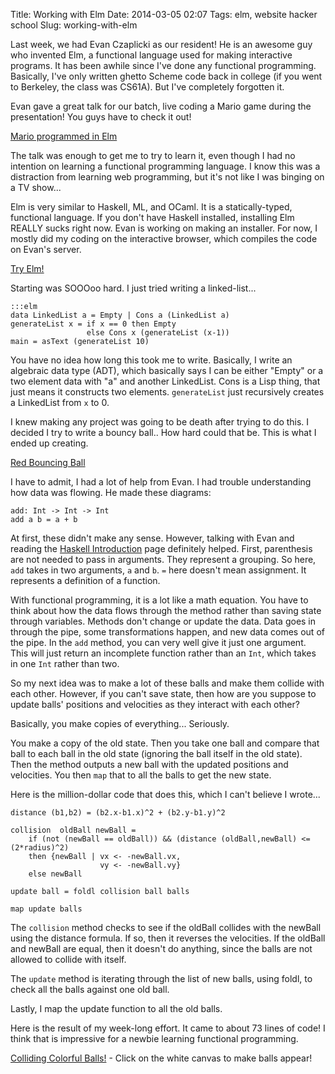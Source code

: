 Title: Working with Elm
Date: 2014-03-05 02:07
Tags: elm, website hacker school
Slug: working-with-elm

Last week, we had Evan Czaplicki as our resident! He is an awesome guy who
invented Elm, a functional language used for making interactive programs. It has
been awhile since I've done any functional programming. Basically, I've only
written ghetto Scheme code back in college (if you went to Berkeley, the class
was CS61A). But I've completely forgotten it.

Evan gave a great talk for our batch, live coding a Mario game during the
presentation! You guys have to check it out!

[Mario programmed in Elm][mario]

The talk was enough to get me to try to learn it, even though I  had no
intention on learning a functional programming language. I know this was a
distraction from learning web programming, but it's not like I was binging  on a
TV show...

Elm is very similar to Haskell, ML, and OCaml. It is a statically-typed,
functional language. If you don't have Haskell installed, installing Elm  REALLY
sucks right now. Evan is working on making an installer. For now, I  mostly did
my coding on the interactive browser, which compiles the code on Evan's server.

[Try Elm!][try]

Starting was SOOOoo hard. I just tried writing a linked-list...

```
:::elm
data LinkedList a = Empty | Cons a (LinkedList a)
generateList x = if x == 0 then Empty 
                 else Cons x (generateList (x-1))
main = asText (generateList 10)
```

You have no idea how long this took me to write. Basically, I write an algebraic
data type (ADT), which basically says I can be either "Empty" or a two element
data with "a" and another LinkedList. Cons is a Lisp thing, that just means it
constructs two elements. `generateList` just recursively creates a  LinkedList
from `x` to 0.

I knew making any project was going to be death after trying to do this. I
decided I try to write a bouncy ball.. How hard could that be. This is what I
ended up creating.

[Red Bouncing Ball][firstGist]

I have to admit, I had a lot of help from Evan. I had trouble understanding how 
data was flowing. He made these diagrams:

```
add: Int -> Int -> Int
add a b = a + b
```

At first, these didn't make any sense. However, talking with Evan and reading
the [Haskell Introduction][intro] page definitely helped. First, parenthesis are
not needed to pass in arguments. They represent a grouping. So here, `add` takes
in two arguments, `a` and `b`. `=` here doesn't mean assignment. It represents a
definition of a function.

With functional programming, it is a lot like a math equation. You have to think
about how the data flows through the method rather than saving state through
variables. Methods don't change or update the data. Data goes in through the
pipe, some transformations happen, and new data comes out of the pipe.  In the
`add` method, you can very well give it just one argument. This will just return
an incomplete function rather than an `Int`, which takes in one `Int` rather
than two.

So my next idea was to make a lot of these balls and make them collide with each
other. However, if you can't save state, then how are you suppose to update
balls' positions and velocities as they interact with each other?

Basically, you make copies of everything... Seriously.

You make a copy of the old state. Then you take one ball and compare that ball
to each ball in the old state (ignoring the ball itself in the old state). Then
the method outputs a new ball with the updated positions and velocities. You
then `map` that to all the balls to get the new state.

Here is the million-dollar code that does this, which I can't believe I wrote...

```
distance (b1,b2) = (b2.x-b1.x)^2 + (b2.y-b1.y)^2

collision  oldBall newBall = 
    if (not (newBall == oldBall)) && (distance (oldBall,newBall) <= (2*radius)^2)
    then {newBall | vx <- -newBall.vx,
                    vy <- -newBall.vy}
    else newBall

update ball = foldl collision ball balls

map update balls
``` 

The `collision` method checks to see if the oldBall collides with the newBall
using the distance formula. If so, then it reverses the velocities. If the
oldBall and newBall are equal, then it doesn't do anything, since the balls are
not allowed to collide with itself.

The `update` method is iterating through the list of new balls, using foldl, to
check all the balls against one old ball.

Lastly, I map the update function to all the old balls.

Here is the result of my week-long effort. It came to about 73 lines of code! I
think that is impressive for a newbie learning functional programming.

[Colliding Colorful Balls!][gist] - Click on the white canvas to make balls 
appear!



[intro]: http://www.haskell.org/haskellwiki/Introduction
[elm]: http://www.elm-lang.org
[gist]: http://share-elm.com/sprout/5320e1f1e4b0f7cc0dd4e697
[firstGist]: http://share-elm.com/sprout/5317940ee4b0f7cc0dd4e16d
[try]: http://elm-lang.org/try
[mario]: http://elm-lang.org/edit/examples/Intermediate/Mario.elm